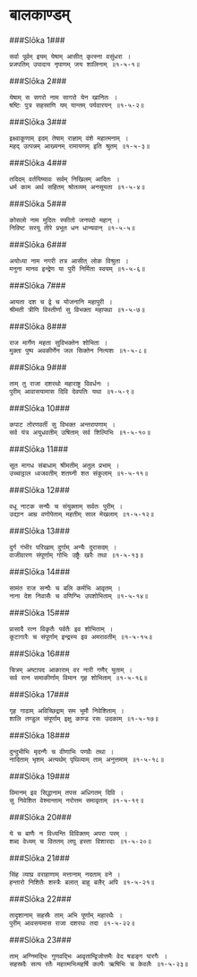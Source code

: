 बालकाण्डम्
===============================


###Slōka 1###


    सर्वा पूर्वम् इयम् येषाम् आसीत् कृत्स्ना वसुंधरा ।
    प्रजपतिम् उपादाय नृपाणम् जय शालिनाम् ॥१-५-१॥


###Slōka 2###


    येषाम् स सगरो नाम सागरो येन खानितः ।
    षष्टिः पुत्र सहस्राणि यम् यान्तम् पर्यवारयन् ॥१-५-२॥


###Slōka 3###


    इक्ष्वाकूणाम् इदम् तेषाम् राज्ञाम् वंशे महात्मनाम् ।
    महद् उत्पन्नम् आख्यनम् रामायणम् इति श्रुतम् ॥१-५-३॥


###Slōka 4###


    तदिदम् वर्तयिष्यावः सर्वम् निखिलम् आदितः ।
    धर्म काम अर्थ सहितम् श्रोतव्यम् अनसूयता ॥१-५-४॥


###Slōka 5###


    कोसलो नाम मुदितः स्फीतो जनपदो महान् ।
    निविष्ट सरयू तीरे प्रभूत धन धान्यवान् ॥१-५-५॥


###Slōka 6###


    अयोध्या नाम नगरी तत्र आसीत् लोक विश्रुता ।
    मनुना मानव इन्द्रेण या पुरी निर्मिता स्वयम् ॥१-५-६॥


###Slōka 7###


    आयता दश च द्वे च योजनानि महापुरी ।
    श्रीमती त्रीणि विस्तीर्णा सु विभक्ता महापथा ॥१-५-७॥


###Slōka 8###


    राज मार्गेण महता सुविभक्तेन शोभिता ।
    मुक्ता पुष्प अवकीर्णेन जल सिक्तेन नित्यशः ॥१-५-८॥


###Slōka 9###


    ताम् तु राजा दशरथो महाराष्ट्र विवर्धनः ।
    पुरीम् आवासयामास दिवि देवपतिः यथा ॥१-५-९॥


###Slōka 10###


    कपाट तोरणवर्ती सु विभक्त अन्तरापणाम् ।
    सर्व यंत्र अयुधवतीम् उषिताम् सर्व शिल्पिभिः ॥१-५-१०॥


###Slōka 11###


    सूत मागध संबाधाम् श्रीमतीम् अतुल प्रभाम् ।
    उच्चाट्टाल ध्वजवतीम् शतघ्नी शत संकुलाम् ॥१-५-११॥


###Slōka 12###


    वधू नाटक सन्घैः च संयुक्ताम् सर्वतः पुरीम् ।
    उद्यान आम्र वणोपेताम् महतीम् साल मेखलाम् ॥१-५-१२॥


###Slōka 13###


    दुर्ग गंभीर परिखाम् दुर्गाम् अन्यैः दुरासदम् ।
    वाजीवारण संपूर्णाम् गोभिः उष्ट्रैः खरैः तथा ॥१-५-१३॥


###Slōka 14###


    सामंत राज सन्घैः च बलि कर्मभिः आवृतम् ।
    नाना देश निवासैः च वणिग्भिः उपशोभिताम् ॥१-५-१४॥


###Slōka 15###


    प्रासादै रत्न विकृतैः पर्वतैः इव शोभिताम् ।
    कूटागारैः च संपूर्णाम् इन्द्रस्य इव अमरावतीम् ॥१-५-१५॥


###Slōka 16###


    चित्रम् अष्टापद आकाराम् वर नारी गणैर् युताम् ।
    सर्व रत्न समाकीर्णाम् विमान गृह शोभिताम् ॥१-५-१६॥


###Slōka 17###


    गृह गाढाम् अविच्छिद्राम् सम भूमौ निवेशिताम् ।
    शालि तण्डुल संपूर्णाम् इक्षु काण्ड रसः उदकाम् ॥१-५-१७॥


###Slōka 18###


    दुन्दुभीभिः मृदन्गैः च वीणाभिः पणवैः तथा ।
    नादिताम् भृशम् अत्यर्थम् पृथिव्याम् ताम् अनुत्तमाम् ॥१-५-१८॥


###Slōka 19###


    विमानम् इव सिद्धानाम् तपस अधिगतम् दिवि ।
    सु निवेशित वेश्मान्ताम् नरोत्तम समावृताम् ॥१-५-१९॥


###Slōka 20###


    ये च बाणैः न विध्यन्ति विविक्तम् अपरा परम् ।
    शब्द वेध्यम् च विततम् लघु हस्ता विशारदाः ॥१-५-२०॥


###Slōka 21###


    सिंह व्याघ्र वराहाणाम् मत्तानाम् नदताम् वने ।
    हन्तारो निशितैः शस्त्रैः बलात् बाहु बलैर् अपि ॥१-५-२१॥


###Slōka 22###


    तादृशानाम् सहस्रैः ताम् अभि पूर्णाम् महारथैः ।
    पुरीम् आवसयमास राजा दशरथः तदा ॥१-५-२२॥


###Slōka 23###


    ताम् अग्निमद्भिः गुणवद्भिः आवृताम्द्विजोत्तमैः वेद षडङ्ग पारगैः ।
    सहस्रदैः सत्य रतैः महात्मभिःमहर्षि कल्पैः ऋषिभिः च केवलैः ॥१-५-२३॥


